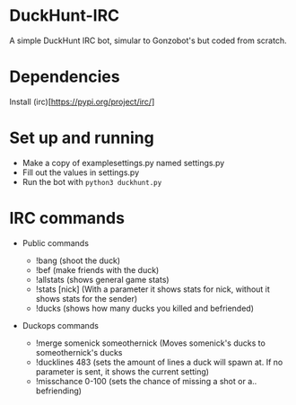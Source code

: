 # DuckHunt-IRC
A simple DuckHunt IRC bot, simular to Gonzobot's but coded from scratch.

# Dependencies
Install (irc)[https://pypi.org/project/irc/]

# Set up and running

- Make a copy of examplesettings.py named settings.py
- Fill out the values in settings.py
- Run the bot with ```python3 duckhunt.py```

# IRC commands

- Public commands
  - !bang (shoot the duck)
  - !bef (make friends with the duck)
  - !allstats (shows general game stats)
  - !stats [nick] (With a parameter it shows stats for nick, without it shows stats for the sender)
  - !ducks (shows how many ducks you killed and befriended)

- Duckops commands
  - !merge somenick someothernick (Moves somenick's ducks to someothernick's ducks
  - !ducklines 483 (sets the amount of lines a duck will spawn at. If no parameter is sent, it shows the current setting)
  - !misschance 0-100 (sets the chance of missing a shot or a.. befriending)

